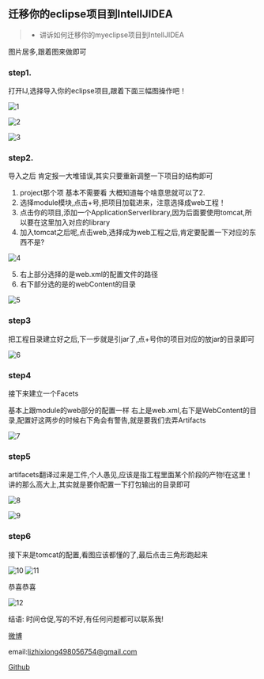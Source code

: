 
## 迁移你的eclipse项目到IntellJIDEA
>* 讲诉如何迁移你的myeclipse项目到IntellJIDEA

图片居多,跟着图来做即可

### step1.

 打开IJ,选择导入你的eclipse项目,跟着下面三幅图操作吧！

 ![1](eclipse2Ij/1.png)

 ![2](eclipse2Ij/2.png)
 
 ![3](eclipse2Ij/3.png)
 
### step2.

导入之后 肯定报一大堆错误,其实只要重新调整一下项目的结构即可

1. project那个项 基本不需要看 大概知道每个啥意思就可以了2. 
2. 选择module模块,点击+号,把项目加载进来，注意选择成web工程！
3. 点击你的项目,添加一个ApplicationServerlibrary,因为后面要使用tomcat,所以要在这里加入对应的library
4. 加入tomcat之后呢,点击web,选择成为web工程之后,肯定要配置一下对应的东西不是?

![4](eclipse2Ij/4.png)





5. 右上部分选择的是web.xml的配置文件的路径
6. 右下部分选的是的webContent的目录


![5](eclipse2Ij/5.png)


### step3

把工程目录建立好之后,下一步就是引jar了,点+号你的项目对应的放jar的目录即可


![6](eclipse2Ij/6.png)



### step4

接下来建立一个Facets

基本上跟module的web部分的配置一样
右上是web.xml,右下是WebContent的目录,配置好这两步的时候右下角会有警告,就是要我们去弄Artifacts

![7](eclipse2Ij/7.png)
 
 
 
### step5
 
 
 artifacets翻译过来是工件,个人愚见,应该是指工程里面某个阶段的产物!在这里！讲的那么高大上,其实就是要你配置一下打包输出的目录即可
 
 ![8](eclipse2Ij/8.png)
 
 ![9](eclipse2Ij/9.png)
 
 
### step6

接下来是tomcat的配置,看图应该都懂的了,最后点击三角形跑起来

![10](eclipse2Ij/10.png)
![11](eclipse2Ij/11.png)

恭喜恭喜

![12](eclipse2Ij/12.png)



结语:
   时间仓促,写的不好,有任何问题都可以联系我!
   
   
[微博][3]

email:lizhixiong498056754@gmail.com

[Github][4]



  [3]: http://weibo.com/3758959647/profile?rightmod=1&wvr=6&mod=personinfo
  [4]: https://github.com/jacsonLee
